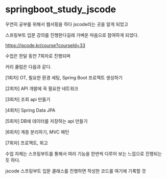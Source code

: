 # springboot_study_jscode

우연히 공부를 위해서 웹서핑을 하다 jscode라는 곳을 알게 되었고 

스프링부트 입문 강의를 진행한다길래 가벼운 마음으로 참여하게 되었다.

 

https://jscode.kr/course?courseId=33

수업은 한달 동안 7회차로 진행되며

커리 큘럼은 다음과 같다.


[1회차] OT, 필요한 환경 세팅, Spring Boot 프로젝트 생성하기

[2회차] API 개발에 꼭 필요한 네트워크

[3회차] 조회 api 만들기

[4회차] Spring Data JPA

[5회차] DB에 데이터를 저장하는 api 만들기

[6회차] 계층 분리하기, MVC 패턴

[7회차] 프로젝트, 회고

수업 자체는 스프링부트를 통해서 여러 기능을 한번씩 다루어 보는 느낌으로 진행되는 듯 하다.

jscode 스프링부트 입문 클래스를 진행하면 작성한 코드를 여기에 기록할 것
